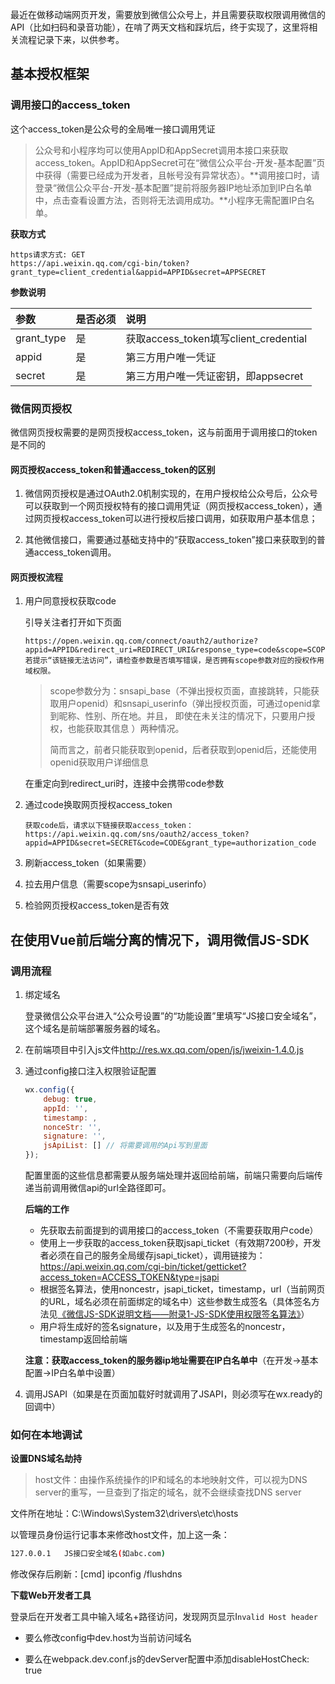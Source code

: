 最近在做移动端网页开发，需要放到微信公众号上，并且需要获取权限调用微信的API（比如扫码和录音功能），在啃了两天文档和踩坑后，终于实现了，这里将相关流程记录下来，以供参考。



## 基本授权框架

### 调用接口的access_token

这个access_token是公众号的全局唯一接口调用凭证

> 公众号和小程序均可以使用AppID和AppSecret调用本接口来获取access_token。AppID和AppSecret可在“微信公众平台-开发-基本配置”页中获得（需要已经成为开发者，且帐号没有异常状态）。**调用接口时，请登录“微信公众平台-开发-基本配置”提前将服务器IP地址添加到IP白名单中，点击查看设置方法，否则将无法调用成功。**小程序无需配置IP白名单。

**获取方式**

```http
https请求方式: GET
https://api.weixin.qq.com/cgi-bin/token?grant_type=client_credential&appid=APPID&secret=APPSECRET
```

**参数说明**

| 参数       | 是否必须 | 说明                                  |
| :--------- | :------- | :------------------------------------ |
| grant_type | 是       | 获取access_token填写client_credential |
| appid      | 是       | 第三方用户唯一凭证                    |
| secret     | 是       | 第三方用户唯一凭证密钥，即appsecret   |



### 微信网页授权

微信网页授权需要的是网页授权access_token，这与前面用于调用接口的token是不同的

#### 网页授权access_token和普通access_token的区别

1. 微信网页授权是通过OAuth2.0机制实现的，在用户授权给公众号后，公众号可以获取到一个网页授权特有的接口调用凭证（网页授权access_token），通过网页授权access_token可以进行授权后接口调用，如获取用户基本信息；

2. 其他微信接口，需要通过基础支持中的“获取access_token”接口来获取到的普通access_token调用。

#### 网页授权流程

1. 用户同意授权获取code

   引导关注者打开如下页面

   ```
   https://open.weixin.qq.com/connect/oauth2/authorize?appid=APPID&redirect_uri=REDIRECT_URI&response_type=code&scope=SCOPE&state=STATE#wechat_redirect 若提示“该链接无法访问”，请检查参数是否填写错误，是否拥有scope参数对应的授权作用域权限。
   ```

   > scope参数分为：snsapi_base（不弹出授权页面，直接跳转，只能获取用户openid）和snsapi_userinfo（弹出授权页面，可通过openid拿到昵称、性别、所在地。并且， 即使在未关注的情况下，只要用户授权，也能获取其信息 ）两种情况。
   >
   > 简而言之，前者只能获取到openid，后者获取到openid后，还能使用openid获取用户详细信息

   在重定向到redirect_uri时，连接中会携带code参数

2. 通过code换取网页授权access_token

   ```
   获取code后，请求以下链接获取access_token：  https://api.weixin.qq.com/sns/oauth2/access_token?appid=APPID&secret=SECRET&code=CODE&grant_type=authorization_code
   ```

   

3. 刷新access_token（如果需要）

4. 拉去用户信息（需要scope为snsapi_userinfo）

5. 检验网页授权access_token是否有效



## 在使用Vue前后端分离的情况下，调用微信JS-SDK

### 调用流程

1. 绑定域名

   登录微信公众平台进入“公众号设置”的“功能设置”里填写“JS接口安全域名”，这个域名是前端部署服务器的域名。

2. 在前端项目中引入js文件<http://res.wx.qq.com/open/js/jweixin-1.4.0.js>

3. 通过config接口注入权限验证配置

   ```javascript
   wx.config({
       debug: true, 
       appId: '',
       timestamp: , 
       nonceStr: '', 
       signature: '',
       jsApiList: [] // 将需要调用的Api写到里面
   });
   ```

   配置里面的这些信息都需要从服务端处理并返回给前端，前端只需要向后端传递当前调用微信api的url全路径即可。

   **后端的工作**

   - 先获取去前面提到的调用接口的access_token（不需要获取用户code）
   - 使用上一步获取的access_token获取jsapi_ticket（有效期7200秒，开发者必须在自己的服务全局缓存jsapi_ticket），调用链接为：<https://api.weixin.qq.com/cgi-bin/ticket/getticket?access_token=ACCESS_TOKEN&type=jsapi>
   - 根据签名算法，使用noncestr，jsapi_ticket，timestamp，url（当前网页的URL，域名必须在前面绑定的域名中）这些参数生成签名（具体签名方法见[《微信JS-SDK说明文档——附录1-JS-SDK使用权限签名算法》](<https://mp.weixin.qq.com/wiki?t=resource/res_main&id=mp1421141115>)）
   - 用户将生成好的签名signature，以及用于生成签名的noncestr，timestamp返回给前端

   **注意：获取access_token的服务器ip地址需要在IP白名单中**（在开发->基本配置->IP白名单中设置）

4. 调用JSAPI（如果是在页面加载好时就调用了JSAPI，则必须写在wx.ready的回调中）

### 如何在本地调试

**设置DNS域名劫持**

> host文件：由操作系统操作的IP和域名的本地映射文件，可以视为DNS server的重写，一旦查到了指定的域名，就不会继续查找DNS server

文件所在地址：C:\Windows\System32\drivers\etc\hosts

以管理员身份运行记事本来修改host文件，加上这一条：

```bash
127.0.0.1	JS接口安全域名(如abc.com)
```

修改保存后刷新：[cmd] ipconfig /flushdns 

**下载Web开发者工具**

登录后在开发者工具中输入域名+路径访问，发现网页显示I`nvalid Host header`

- 要么修改config中dev.host为当前访问域名

- 要么在webpack.dev.conf.js的devServer配置中添加disableHostCheck: true